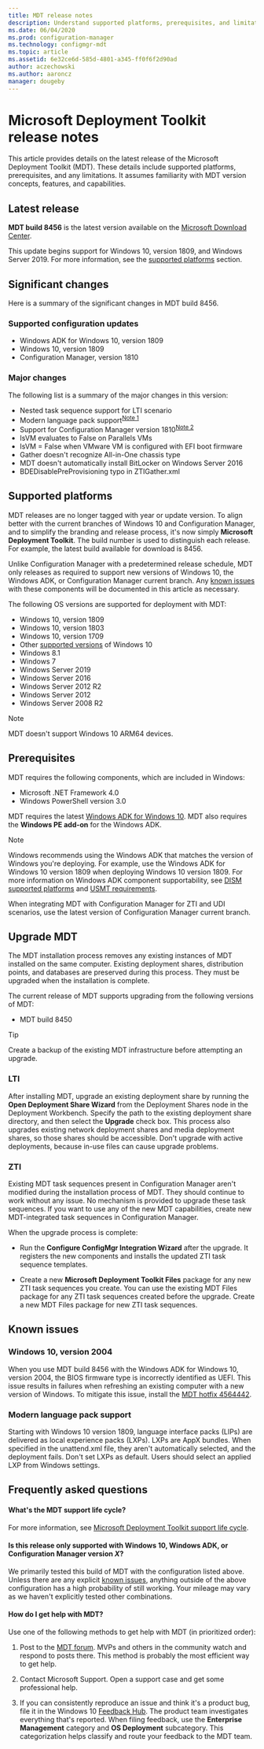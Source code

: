 ```yaml
---
title: MDT release notes
description: Understand supported platforms, prerequisites, and limitations of the Microsoft Deployment Toolkit (MDT).
ms.date: 06/04/2020
ms.prod: configuration-manager
ms.technology: configmgr-mdt
ms.topic: article
ms.assetid: 6e32ce6d-585d-4801-a345-ff0f6f2d90ad
author: aczechowski  
ms.author: aaroncz 
manager: dougeby
---
```


# Microsoft Deployment Toolkit release notes  

This article provides details on the latest release of the Microsoft Deployment Toolkit (MDT). These details include supported platforms, prerequisites, and any limitations. It assumes familiarity with MDT version concepts, features, and capabilities.

## Latest release

**MDT build 8456** is the latest version available on the [Microsoft Download Center](https://aka.ms/mdtdownload).

This update begins support for Windows 10, version 1809, and Windows Server 2019. For more information, see the [supported platforms](#supported-platforms) section.

## Significant changes

Here is a summary of the significant changes in MDT build 8456.

### Supported configuration updates

- Windows ADK for Windows 10, version 1809
- Windows 10, version 1809
- Configuration Manager, version 1810

### Major changes

The following list is a summary of the major changes in this version:

- Nested task sequence support for LTI scenario  
- Modern language pack support<sup>[Note 1](#bkmk_note1)</sup>  
- Support for Configuration Manager version 1810<sup>[Note 2](#bkmk_note2)</sup>  
- IsVM evaluates to False on Parallels VMs
- IsVM = False when VMware VM is configured with EFI boot firmware
- Gather doesn't recognize All-in-One chassis type
- MDT doesn't automatically install BitLocker on Windows Server 2016
- BDEDisablePreProvisioning typo in ZTIGather.xml

## Supported platforms

MDT releases are no longer tagged with year or update version. To align better with the current branches of Windows 10 and Configuration Manager, and to simplify the branding and release process, it's now simply **Microsoft Deployment Toolkit**. The build number is used to distinguish each release. For example, the latest build available for download is 8456.

Unlike Configuration Manager with a predetermined release schedule, MDT only releases as required to support new versions of Windows 10, the Windows ADK, or Configuration Manager current branch. Any [known issues](#known-issues) with these components will be documented in this article as necessary.

The following OS versions are supported for deployment with MDT:

- Windows 10, version 1809
- Windows 10, version 1803
- Windows 10, version 1709
- Other [supported versions](https://support.microsoft.com/help/13853/windows-lifecycle-fact-sheet) of Windows 10
- Windows 8.1
- Windows 7
- Windows Server 2019
- Windows Server 2016
- Windows Server 2012 R2
- Windows Server 2012
- Windows Server 2008 R2

> [!Note]  
> MDT doesn't support Windows 10 ARM64 devices.  

## Prerequisites

MDT requires the following components, which are included in Windows:

- Microsoft .NET Framework 4.0
- Windows PowerShell version 3.0

MDT requires the latest [Windows ADK for Windows 10](https://docs.microsoft.com/windows-hardware/get-started/adk-install). MDT also requires the **Windows PE add-on** for the Windows ADK.

> [!Note]  
> Windows recommends using the Windows ADK that matches the version of Windows you're deploying. For example, use the Windows ADK for Windows 10 version 1809 when deploying Windows 10 version 1809. For more information on Windows ADK component supportability, see [DISM supported platforms](https://docs.microsoft.com/windows-hardware/manufacture/desktop/dism-supported-platforms) and [USMT requirements](https://docs.microsoft.com/windows/deployment/usmt/usmt-requirements#bkmk-1).

When integrating MDT with Configuration Manager for ZTI and UDI scenarios, use the latest version of Configuration Manager current branch.

## Upgrade MDT

The MDT installation process removes any existing instances of MDT installed on the same computer. Existing deployment shares, distribution points, and databases are preserved during this process. They must be upgraded when the installation is complete.

The current release of MDT supports upgrading from the following versions of MDT:

- MDT build 8450

> [!Tip]  
> Create a backup of the existing MDT infrastructure before attempting an upgrade.

### LTI

After installing MDT, upgrade an existing deployment share by running the **Open Deployment Share Wizard** from the Deployment Shares node in the Deployment Workbench. Specify the path to the existing deployment share directory, and then select the **Upgrade** check box. This process also upgrades existing network deployment shares and media deployment shares, so those shares should be accessible. Don't upgrade with active deployments, because in-use files can cause upgrade problems.

### ZTI

Existing MDT task sequences present in Configuration Manager aren't modified during the installation process of MDT. They should continue to work without any issue. No mechanism is provided to upgrade these task sequences. If you want to use any of the new MDT capabilities, create new MDT-integrated task sequences in Configuration Manager.

When the upgrade process is complete:  

- Run the **Configure ConfigMgr Integration Wizard** after the upgrade. It registers the new components and installs the updated ZTI task sequence templates.  

- Create a new **Microsoft Deployment Toolkit Files** package for any new ZTI task sequences you create. You can use the existing MDT Files package for any ZTI task sequences created before the upgrade. Create a new MDT Files package for new ZTI task sequences.

## Known issues

### Windows 10, version 2004

When you use MDT build 8456 with the Windows ADK for Windows 10, version 2004, the BIOS firmware type is incorrectly identified as UEFI. This issue results in failures when refreshing an existing computer with a new version of Windows. To mitigate this issue, install the [MDT hotfix 4564442](https://support.microsoft.com/help/4564442).

### <a name="bkmk_note1"></a> Modern language pack support

Starting with Windows 10 version 1809, language interface packs (LIPs) are delivered as local experience packs (LXPs). LXPs are AppX bundles. When specified in the unattend.xml file, they aren't automatically selected, and the deployment fails. Don't set LXPs as default. Users should select an applied LXP from Windows settings.

## Frequently asked questions

#### What's the MDT support life cycle?

For more information, see [Microsoft Deployment Toolkit support life cycle](https://support.microsoft.com/help/2872000/microsoft-deployment-toolkit-support-life-cycle).

#### <a name="bkmk_note2"></a> Is this release only supported with Windows 10, Windows ADK, or Configuration Manager version *X*?

We primarily tested this build of MDT with the configuration listed above. Unless there are any explicit [known issues](#known-issues), anything outside of the above configuration has a high probability of still working. Your mileage may vary as we haven't explicitly tested other combinations.

#### How do I get help with MDT?

Use one of the following methods to get help with MDT (in prioritized order):

1. Post to the [MDT forum](https://social.technet.microsoft.com/Forums/en/home?forum=mdt). MVPs and others in the community watch and respond to posts there. This method is probably the most efficient way to get help.  

2. Contact Microsoft Support. Open a support case and get some professional help.  

3. If you can consistently reproduce an issue and think it's a product bug, file it in the Windows 10 [Feedback Hub](https://support.microsoft.com/help/4021566/windows-10-send-feedback-to-microsoft-with-feedback-hub-app). The product team investigates everything that's reported. When filing feedback, use the **Enterprise Management** category and **OS Deployment** subcategory. This categorization helps classify and route your feedback to the MDT team.  
